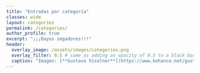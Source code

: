 ```yaml
---
title: "Entradas por categoría"
classes: wide
layout: categories
permalink: /categories/
author_profile: true
excerpt: "¡¡¡Dayos zegadores!!!"
header:
  overlay_image: /assets/images/categories.png
  overlay_filter: 0.5 # same as adding an opacity of 0.5 to a black background
  caption: "Imagen: [**Gustavo Viselner**](https://www.behance.net/gustavo_v)"
---
```

